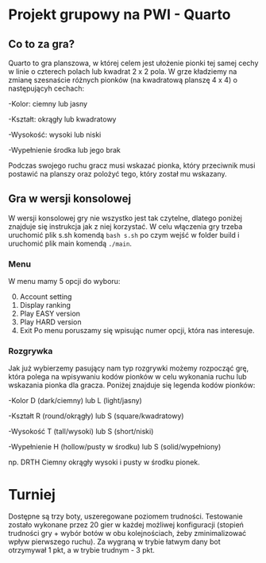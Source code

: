 # Projekt grupowy na PWI - Quarto
## Co to za gra?
Quarto to gra planszowa, w której celem jest ułożenie pionki tej samej cechy w linie o czterech polach lub kwadrat 2 x 2 pola. W grze kładziemy na zmianę szesnaście różnych pionków (na kwadratową planszę 4 x 4) o następującyh cechach:

-Kolor: ciemny lub jasny

-Kształt: okrągły lub kwadratowy

-Wysokość: wysoki lub niski

-Wypełnienie środka lub jego brak

Podczas swojego ruchu gracz musi wskazać pionka, który przeciwnik musi postawić na planszy oraz polożyć tego, który został mu wskazany.

## Gra w wersji konsolowej
W wersji konsolowej gry nie wszystko jest tak czytelne, dlatego poniżej znajduje się instrukcja jak z niej korzystać.
W celu włączenia gry trzeba uruchomić plik s.sh komendą ```bash s.sh``` po czym wejść w folder build i uruchomić plik main komendą ```./main```.

### Menu
W menu mamy 5 opcji do wyboru:

0. Account setting
1. Display ranking
2. Play EASY version
3. Play HARD version
4. Exit
Po menu poruszamy się wpisując numer opcji, która nas interesuje.

### Rozgrywka
Jak już wybierzemy pasujący nam typ rozgrywki możemy rozpocząć grę, która polega na wpisywaniu kodów pionków w celu wykonania ruchu lub wskazania pionka dla gracza. Poniżej znajduje się legenda kodów pionków:

-Kolor D (dark/ciemny) lub L (light/jasny)

-Kształt R (round/okrągły) lub S (square/kwadratowy)

-Wysokość T (tall/wysoki) lub S (short/niski)

-Wypełnienie H (hollow/pusty w środku) lub S (solid/wypełniony)

np. DRTH Ciemny okrągły wysoki i pusty w środku pionek.


# Turniej

Dostępne są trzy boty, uszeregowane poziomem trudności. Testowanie zostało wykonane przez 20 gier w każdej możliwej konfiguracji (stopień trudności gry + wybór botów w obu kolejnościach, żeby zminimalizować wpływ pierwszego ruchu). Za wygraną w trybie łatwym dany bot otrzymywał 1 pkt, a w trybie trudnym - 3 pkt.